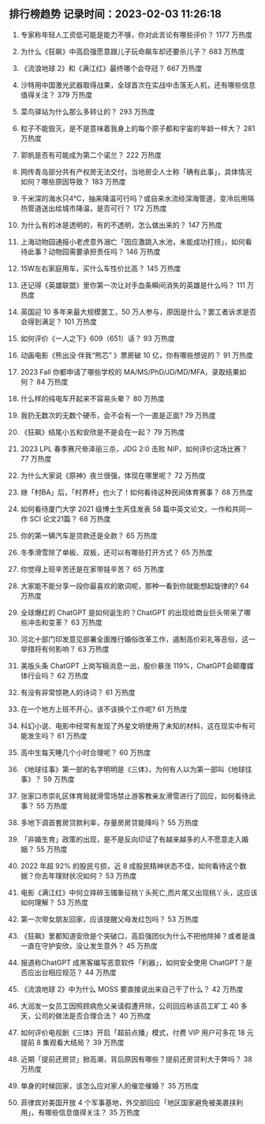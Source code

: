 
## 排行榜趋势 记录时间：2023-02-03 11:26:18
  
  1. 专家称年轻人工资低可能是能力不够，你对此言论有哪些评价？ 1177 万热度
    
  2. 为什么《狂飙》中高启强愿意跟儿子玩命飙车却还要杀儿子？ 683 万热度
    
  3. 《流浪地球 2》和《满江红》最终哪个会夺冠？ 667 万热度
    
  4. 沙特用中国激光武器取得战果，全球首次在实战中击落无人机，还有哪些信息值得关注？ 379 万热度
    
  5. 菜鸟驿站为什么那么多转让的？ 293 万热度
    
  6. 粒子不能毁灭，是不是意味着我身上的每个原子都和宇宙的年龄一样大？ 281 万热度
    
  7. 郭帆是否有可能成为第二个诺兰？ 222 万热度
    
  8. 网传青岛部分共有产权房无法交付，当地房企人士称「确有此事」，具体情况如何？哪些原因导致？ 183 万热度
    
  9. 千米深的海水只4℃，抽来降温可行吗？或自来水流经深海管道，变冷后用隔热管道送出给城市降温，是否可行？ 172 万热度
    
  10. 为什么有的冰是透明的，有的不透明，怎么做出来的？ 147 万热度
    
  11. 上海动物园通报小老虎意外溺亡「因应激跳入水池，未能成功打捞」，如何看待此事？动物园需要承担责任吗？ 146 万热度
    
  12. 15W左右家庭用车，买什么车性价比高？ 145 万热度
    
  13. 还记得《英雄联盟》里你第一次让对手血条瞬间消失的英雄是什么吗？ 111 万热度
    
  14. 英国迎 10 多年来最大规模罢工，50 万人参与，原因是什么？罢工者诉求是否会得到满足？ 101 万热度
    
  15. 如何评价《一人之下》609（651）话？ 93 万热度
    
  16. 动画电影《熊出没·伴我“熊芯” 》票房破 10 亿，你有哪些想说的？ 91 万热度
    
  17. 2023 Fall 你都申请了哪些学校的 MA/MS/PhD/JD/MD/MFA，录取结果如何？ 84 万热度
    
  18. 什么样的纯电车开起来不容易头晕？ 80 万热度
    
  19. 我扔无数次的无数个硬币，会不会有一个一直是正面? 79 万热度
    
  20. 《狂飙》结尾小五和安欣是不是会在一起？ 79 万热度
    
  21. 2023 LPL 春季赛尺帝泽丽三杀，JDG 2:0 击败 NIP，如何评价这场比赛？ 77 万热度
    
  22. 为什么大家说《原神》夜兰很强，体现在哪里呢？ 72 万热度
    
  23. 继「村BA」后，「村界杯」也火了！如何看待这种民间体育赛事？ 68 万热度
    
  24. 如何看待厦门大学 2021 级博士生芮佳发表 58 篇中英文论文，一作和共同一作 SCI 论文21篇？ 68 万热度
    
  25. 你的第一辆汽车是贷款还是全款？ 65 万热度
    
  26. 冬季滑雪除了单板、双板，还可以有哪些打开方式？ 65 万热度
    
  27. 你觉得上班辛苦还是在家带娃辛苦？ 65 万热度
    
  28. 大家能不能分享一段你最喜欢的歌词呢，那种一看到你就能想起旋律的? 64 万热度
    
  29. 全球爆红的 ChatGPT 是如何诞生的？ChatGPT 的出现给商业巨头带来了哪些冲击和变革？ 63 万热度
    
  30. 河北十部门印发意见部署全面推行婚俗改革工作，遏制高价彩礼等恶俗，这一举措将有何影响？ 63 万热度
    
  31. 美版头条 ChatGPT 上岗写稿消息一出，股价暴涨 119%，ChatGPT会颠覆媒体行业吗？ 62 万热度
    
  32. 有没有非常惊艳人的诗词？ 61 万热度
    
  33. 在一个地方上班不开心，该不该换个工作呢? 61 万热度
    
  34. 科幻小说、电影中经常有发现了外星文明使用了未知的材料，这在现实中有可能发生吗？ 61 万热度
    
  35. 高中生每天睡几个小时合理呢？ 60 万热度
    
  36. 《地球往事》第一部的名字明明是《三体》，为何有人以为第一部叫《地球往事》？ 59 万热度
    
  37. 张家口市崇礼区体育局就滑雪场禁止游客教亲友滑雪进行了回应，如何看待此事？ 55 万热度
    
  38. 多地下调首套房贷款利率，存量房房贷能降吗？ 55 万热度
    
  39. 「非婚生育」政策的出现，是不是反向印证了有越来越多的人不愿意走入婚姻？ 55 万热度
    
  40. 2022 年超 92% 的股民亏损，近 8 成股民精神状态不佳，如何看待这个数据？你去年理财状况如何？ 53 万热度
    
  41. 电影《满江红》中何立摔碎玉镯象征桃丫头死亡,而片尾又出现桃丫头，这应该如何理解？ 53 万热度
    
  42. 第一次带女朋友回家，应该提醒父母发红包吗？ 53 万热度
    
  43. 《狂飙》里都知道安欣是个突破口，高启强团伙为什么不把他除掉？或者是谁一直在守护安欣，没让发生意外？ 45 万热度
    
  44. 报道称ChatGPT 成黑客编写恶意软件「利器」，如何安全使用 ChatGPT？是否应出台相应规范？ 44 万热度
    
  45. 《流浪地球 2》中为什么 MOSS 要直接说出来自己干了什么？ 42 万热度
    
  46. 大润发一女员工因照顾病危父亲请假遭开除，公司回应称该员工旷工 40 多天，公司的做法是否合理合法？ 40 万热度
    
  47. 如何评价电视剧《三体》开启「超前点播」模式，付费 VIP 用户可多花 18 元提前 8 集观看大结局？ 39 万热度
    
  48. 近期「提前还房贷」掀高潮，背后原因有哪些？提前还房贷利大于弊吗？ 38 万热度
    
  49. 单身的时候回家，该怎么应对家人的催恋催婚？ 35 万热度
    
  50. 菲律宾对美国开放 4 个军事基地，外交部回应「地区国家避免被美裹挟利用」，有哪些信息值得关注？ 35 万热度
    